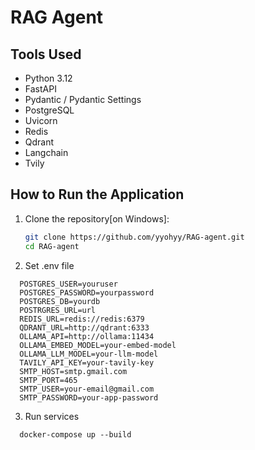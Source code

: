 # RAG Agent

## Tools Used

- Python 3.12
- FastAPI
- Pydantic / Pydantic Settings
- PostgreSQL
- Uvicorn
- Redis
- Qdrant
- Langchain
- Tvily

## How to Run the Application

1. Clone the repository[on Windows]:

   ```bash
   git clone https://github.com/yyohyy/RAG-agent.git
   cd RAG-agent
   ```
   
2. Set .env file 

```
  POSTGRES_USER=youruser
  POSTGRES_PASSWORD=yourpassword
  POSTGRES_DB=yourdb
  POSTRGRES_URL=url
  REDIS_URL=redis://redis:6379
  QDRANT_URL=http://qdrant:6333
  OLLAMA_API=http://ollama:11434
  OLLAMA_EMBED_MODEL=your-embed-model
  OLLAMA_LLM_MODEL=your-llm-model
  TAVILY_API_KEY=your-tavily-key
  SMTP_HOST=smtp.gmail.com
  SMTP_PORT=465
  SMTP_USER=your-email@gmail.com
  SMTP_PASSWORD=your-app-password
```

3. Run services

```
  docker-compose up --build
```
